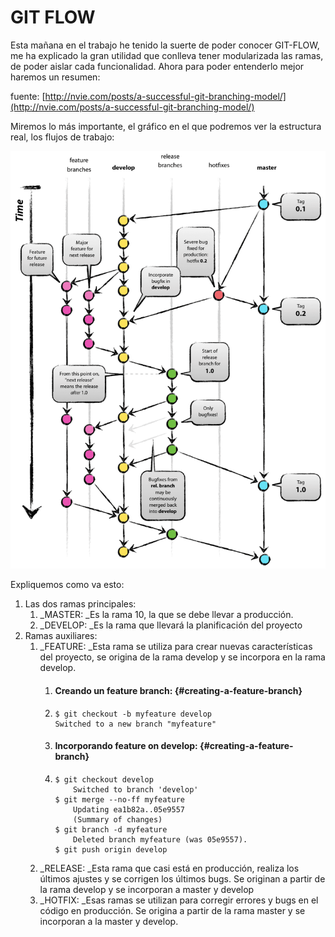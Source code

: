 # GIT FLOW

Esta mañana en el trabajo he tenido la suerte de poder conocer GIT-FLOW, me ha explicado la gran utilidad que conlleva tener modularizada las ramas, de poder aislar cada funcionalidad. Ahora para poder entenderlo mejor haremos un resumen:

fuente: [http://nvie.com/posts/a-successful-git-branching-model/](http://nvie.com/posts/a-successful-git-branching-model/)

Miremos lo más importante, el gráfico en el que podremos ver la estructura real, los flujos de trabajo:

![](/assets/git-flow)

Expliquemos como va esto:

1. Las dos ramas principales:
   1. \_MASTER: \_Es la rama 10, la que se debe llevar a producción.
   2. \_DEVELOP: \_Es la rama que llevará la planificación del proyecto
2. Ramas auxiliares:
   1. \_FEATURE: \_Esta rama se utiliza para crear nuevas características del proyecto, se origina de la rama develop  y se incorpora en la rama develop.
      1. #### Creando un feature branch: {#creating-a-feature-branch}
      2. ```
         $ git checkout -b myfeature develop
         Switched to a new branch "myfeature"
         ```
      3. #### Incorporando feature on develop: {#creating-a-feature-branch}
      4. ```
         $ git checkout develop
             Switched to branch 'develop'
         $ git merge --no-ff myfeature
             Updating ea1b82a..05e9557
             (Summary of changes)
         $ git branch -d myfeature
             Deleted branch myfeature (was 05e9557).
         $ git push origin develop
         ```
   2. \_RELEASE: \_Esta rama que casi está en producción, realiza los últimos ajustes y se corrigen los últimos bugs. Se originan a partir de la rama develop y se incorporan a master y develop
   3. \_HOTFIX: \_Esas ramas se utilizan para corregir errores y bugs en el código en producción. Se origina a partir de la rama master y se incorporan a la master y develop.



